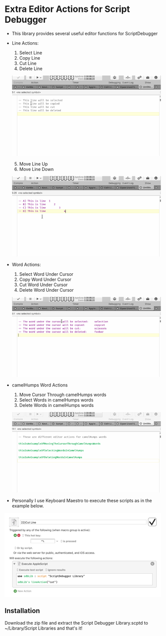 # Extra Editor Actions for Script Debugger

- This library provides several useful editor functions for ScriptDebugger

- Line Actions:
	1. Select Line
	2. Copy Line
	3. Cut Line
	4. Delete Line
	
	![](imgs/selectCutCopyLine.gif)
	
	
	5. Move Line Up
	6. Move Line Down
	
	![](imgs/moveLineUpDown.gif)



- Word Actions:
	1. Select Word Under Cursor
	2. Copy Word Under Cursor
	3. Cut Word Under Cursor
	4. Delete Word Under Cursor

	![](imgs/selectCutCopyWord.gif)
	
	
- camelHumps Word Actions
	1. Move Cursor Through camelHumps words
	2. Select Words in camelHumps words
	3. Delete Words in camelHumps words
	
	![](imgs/selectCopyDeleteCamelHumps.gif)



- Personally I use Keyboard Maestro to execute these scripts as in the example below.

![Alt text](imgs/macro.png?raw=true "Title")



Installation
------------
Download the zip file and extract the Script Debugger Library.scptd to ~/Library/Script Libraries
and that's it!
